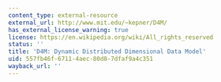 ```yaml
---
content_type: external-resource
external_url: http://www.mit.edu/~kepner/D4M/
has_external_license_warning: true
license: https://en.wikipedia.org/wiki/All_rights_reserved
status: ''
title: 'D4M: Dynamic Distributed Dimensional Data Model'
uid: 557fb46f-6711-4aec-80d8-7dfaf9a4c351
wayback_url: ''
---
```

